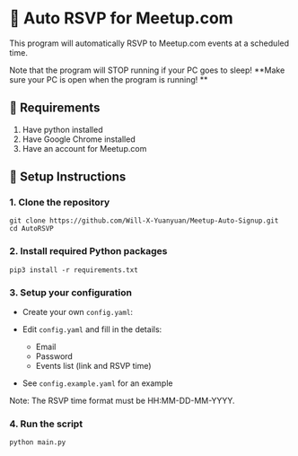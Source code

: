 # 📅 Auto RSVP for Meetup.com

This program will automatically RSVP to Meetup.com events at a scheduled time.

Note that the program will STOP running if your PC goes to sleep! **Make sure your PC is open when the program is running!
**

## 📜 Requirements
1. Have python installed
2. Have Google Chrome installed
3. Have an account for Meetup.com

## 🔧 Setup Instructions

### 1. Clone the repository
```
git clone https://github.com/Will-X-Yuanyuan/Meetup-Auto-Signup.git 
cd AutoRSVP
```

### 2. Install required Python packages

```
pip3 install -r requirements.txt
```

### 3. Setup your configuration
- Create your own `config.yaml`:
- Edit `config.yaml` and fill in the details:

  - Email
  - Password
  - Events list (link and RSVP time)
- See `config.example.yaml` for an example

Note:
The RSVP time format must be HH:MM-DD-MM-YYYY.

### 4. Run the script
```
python main.py
```
